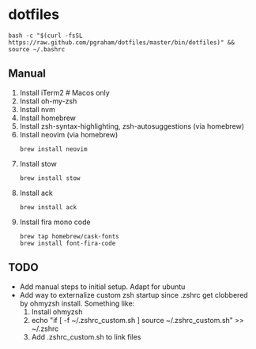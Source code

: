 # dotfiles

```
bash -c "$(curl -fsSL https://raw.github.com/pgraham/dotfiles/master/bin/dotfiles)" && source ~/.bashrc
```

## Manual

1. Install iTerm2 # Macos only
1. Install oh-my-zsh
2. Install nvm
3. Install homebrew
4. Install zsh-syntax-highlighting, zsh-autosuggestions (via homebrew)
4. Install neovim (via homebrew)
   ```
   brew install neovim
   ```
5. Install stow
   ```
   brew install stow
   ```
5. Install ack
   ```
   brew install ack
   ```
5. Install fira mono code
   ```
   brew tap homebrew/cask-fonts
   brew install font-fira-code
   ```

## TODO

- Add manual steps to initial setup. Adapt for ubuntu
- Add way to externalize custom zsh startup since .zshrc get clobbered by
  ohmyzsh install. Something like:
  1. Install ohmyzsh
  2. echo "if [ -f ~/.zshrc_custom.sh ] source ~/.zshrc_custom.sh" >> ~/.zshrc
  3. Add .zshrc_custom.sh to link files
